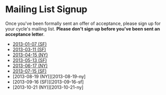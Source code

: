 # Mailing List Signup

Once you've been formally sent an offer of acceptance, please sign up
for your cycle's mailing list. **Please don't sign up before you've
been sent an acceptance letter**.

* [2013-01-07 (SF)][2013-01-07-sf]
* [2013-03-11 (SF)][2013-03-11-sf]
* [2013-04-15 (NY)][2013-04-15-ny]
* [2013-05-13 (SF)][2013-05-13-sf]
* [2013-06-17 (NY)][2013-06-17-ny]
* [2013-07-15 (SF)][2013-07-15-sf]
* [2013-08-19 (NY)][2013-08-19-ny]
* [2013-09-16 (SF)][2013-09-16-sf]
* [2013-10-21 (NY)][2013-10-21-ny]

[2013-01-07-sf]: https://groups.google.com/forum/?fromgroups&hl=en#!forum/appacademy-january-2013
[2013-03-11-sf]: https://groups.google.com/forum/?fromgroups&hl=en#!forum/app-academy-sf-march
[2013-04-15-ny]: https://groups.google.com/forum/?fromgroups&hl=en#!forum/app-academy-ny-april-2013
[2013-05-13-sf]: https://groups.google.com/forum/?fromgroups&hl=en#!forum/app-academy-sf-may-2013
[2013-06-17-ny]: https://groups.google.com/forum/?fromgroups&hl=en#!forum/app-academy-ny-june-2013
[2013-07-15-sf]: https://groups.google.com/forum/?fromgroups&hl=en#!forum/app-academy-sf-july-2013
